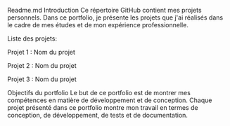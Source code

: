 Readme.md
Introduction
Ce répertoire GitHub contient mes projets personnels. Dans ce portfolio, je présente les projets que j'ai réalisés dans le cadre de mes études et de mon expérience professionnelle.


Liste des projets:

Projet 1 : Nom du projet

Projet 2 : Nom du projet

Projet 3 : Nom du projet


Objectifs du portfolio
Le but de ce portfolio est de montrer mes compétences en matière de développement et de conception. Chaque projet présenté dans ce portfolio montre mon travail en termes de conception, de développement, de tests et de documentation.